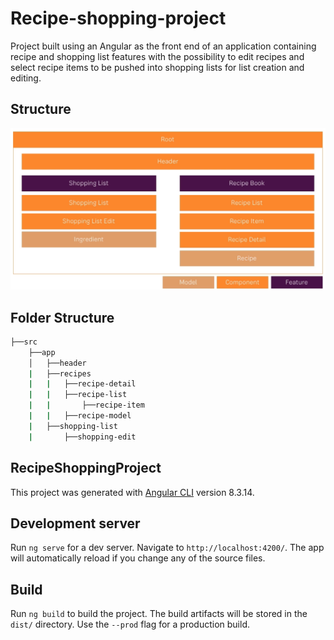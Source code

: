 # Recipe-shopping-project

Project built using an Angular as the front end of an application containing recipe and shopping list features with the possibility to edit recipes and select recipe items to be pushed into shopping lists for list creation and editing.

## Structure

![Structure](/component-feature-model-plan.PNG)

## Folder Structure

```bash
├──src  
    ├──app  
    │   ├──header  
    |   ├──recipes  
    |   |   ├──recipe-detail  
    |   |   ├──recipe-list  
    |   |       ├──recipe-item  
    |   |   ├──recipe-model
    |   ├──shopping-list  
    |       ├──shopping-edit  
```

## RecipeShoppingProject

This project was generated with [Angular CLI](https://github.com/angular/angular-cli) version 8.3.14.

## Development server

Run `ng serve` for a dev server. Navigate to `http://localhost:4200/`. The app will automatically reload if you change any of the source files.

## Build

Run `ng build` to build the project. The build artifacts will be stored in the `dist/` directory. Use the `--prod` flag for a production build.
